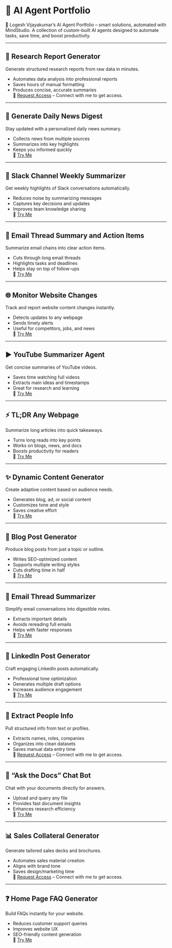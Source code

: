 # 🚀 AI Agent Portfolio
🧠 Logesh Vijayakumar’s AI Agent Portfolio – smart solutions, automated with MindStudio.
A collection of custom-built AI agents designed to automate tasks, save time, and boost productivity.  

---

## 📑 Research Report Generator
Generate structured research reports from raw data in minutes.  
- Automates data analysis into professional reports  
- Saves hours of manual formatting  
- Produces concise, accurate summaries  
🔗 [Request Access](#) – Connect with me to get access.

---

## 📰 Generate Daily News Digest
Stay updated with a personalized daily news summary.  
- Collects news from multiple sources  
- Summarizes into key highlights  
- Keeps you informed quickly  
🔗 [Try Me](https://app.mindstudio.ai/agents/generate-daily-news-digest-via-email-febc7865/run/84c1e81d-ef90-4e48-9caa-f138de96d8b6)

---

## 💬 Slack Channel Weekly Summarizer
Get weekly highlights of Slack conversations automatically.  
- Reduces noise by summarizing messages  
- Captures key decisions and updates  
- Improves team knowledge sharing  
🔗 [Try Me](https://app.mindstudio.ai/agents/slack-channel-weekly-summary-bfa6ea3e/run/bd203d12-142f-49f5-ac0c-de409d36c00b)

---

## 📧 Email Thread Summary and Action Items
Summarize email chains into clear action items.  
- Cuts through long email threads  
- Highlights tasks and deadlines  
- Helps stay on top of follow-ups  
🔗 [Try Me](https://app.mindstudio.ai/agents/email-thread-summary-and-response-draft-b6d2f49f/run)

---

## 🌐 Monitor Website Changes
Track and report website content changes instantly.  
- Detects updates to any webpage  
- Sends timely alerts  
- Useful for competitors, jobs, and news  
🔗 [Try Me](https://app.mindstudio.ai/agents/monitor-website-changes-7f1fe5f6/run/aa59e41f-6dcb-47c4-b772-1328fb0140af)

---

## ▶️ YouTube Summarizer Agent
Get concise summaries of YouTube videos.  
- Saves time watching full videos  
- Extracts main ideas and timestamps  
- Great for research and learning  
🔗 [Try Me](https://app.mindstudio.ai/agents/youtube-summarizer-agent-a993387c/run)

---

## ⚡ TL;DR Any Webpage
Summarize long articles into quick takeaways.  
- Turns long reads into key points  
- Works on blogs, news, and docs  
- Boosts productivity for readers  
🔗 [Try Me](https://app.mindstudio.ai/agents/tldr-any-webpage-39c3c501/run)

---

## ✨ Dynamic Content Generator
Create adaptive content based on audience needs.  
- Generates blog, ad, or social content  
- Customizes tone and style  
- Saves creative effort  
🔗 [Try Me](https://app.mindstudio.ai/agents/dynamic-content-generator-ede15702/run)

---

## 📝 Blog Post Generator
Produce blog posts from just a topic or outline.  
- Writes SEO-optimized content  
- Supports multiple writing styles  
- Cuts drafting time in half  
🔗 [Try Me](https://app.mindstudio.ai/agents/blog-post-generator-7ab047d8/run/3afd0e59-979e-496c-a36a-ad4715944e9c)

---

## 📧 Email Thread Summarizer
Simplify email conversations into digestible notes.  
- Extracts important details  
- Avoids rereading full emails  
- Helps with faster responses  
🔗 [Try Me](https://app.mindstudio.ai/agents/email-thread-summarizer-9c5f7414/run)

---

## 💼 LinkedIn Post Generator
Craft engaging LinkedIn posts automatically.  
- Professional tone optimization  
- Generates multiple draft options  
- Increases audience engagement  
🔗 [Try Me](https://app.mindstudio.ai/agents/linkedin-post-generator-4728df7b/run/d42e8f18-2942-4295-b761-756bc6568d7e)

---

## 👥 Extract People Info
Pull structured info from text or profiles.  
- Extracts names, roles, companies  
- Organizes into clean datasets  
- Saves manual data entry time  
🔗 [Request Access](#) – Connect with me to get access.

---

## 🤖 “Ask the Docs” Chat Bot
Chat with your documents directly for answers.  
- Upload and query any file  
- Provides fast document insights  
- Enhances research efficiency  
🔗 [Try Me](https://app.mindstudio.ai/agents/ask-the-docs-chat-bot-157a4ca0/run/563f5618-d99f-4241-b937-6b74320996fa)

---

## 📊 Sales Collateral Generator
Generate tailored sales decks and brochures.  
- Automates sales material creation  
- Aligns with brand tone  
- Saves design/marketing time  
🔗 [Request Access](#) – Connect with me to get access.

---

## ❓ Home Page FAQ Generator
Build FAQs instantly for your website.  
- Reduces customer support queries  
- Improves website UX  
- SEO-friendly content generation  
🔗 [Try Me](https://app.mindstudio.ai/agents/home-page-faq-generator-6c507c52/run)
